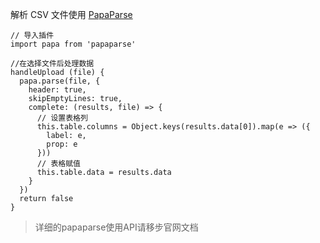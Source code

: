 解析 CSV 文件使用 [PapaParse](https://github.com/mholt/PapaParse)

```
// 导入插件
import papa from 'papaparse'

//在选择文件后处理数据
handleUpload (file) {
  papa.parse(file, {
    header: true,
    skipEmptyLines: true,
    complete: (results, file) => {
      // 设置表格列
      this.table.columns = Object.keys(results.data[0]).map(e => ({
        label: e,
        prop: e
      }))
      // 表格赋值
      this.table.data = results.data
    }
  })
  return false
}
```

> 详细的papaparse使用API请移步官网文档
